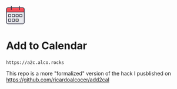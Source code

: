 <img src="./images/calendar-outline-filled.png" width="50"><br/>

# Add to Calendar

`https://a2c.alco.rocks`

This repo is a more "formalized" version of the hack I pusblished on https://github.com/ricardoalcocer/add2cal



